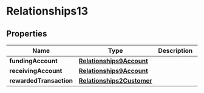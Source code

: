 # Relationships13

## Properties
Name | Type | Description | Notes
------------ | ------------- | ------------- | -------------
**fundingAccount** | [**Relationships9Account**](Relationships9Account.md) |  |  [optional]
**receivingAccount** | [**Relationships9Account**](Relationships9Account.md) |  | 
**rewardedTransaction** | [**Relationships2Customer**](Relationships2Customer.md) |  |  [optional]
